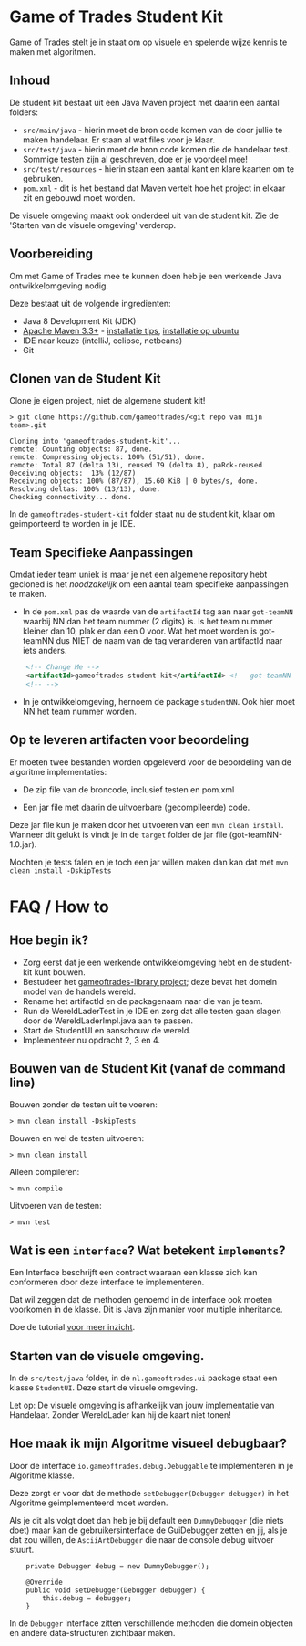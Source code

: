 # Game of Trades Student Kit

Game of Trades stelt je in staat om op visuele en spelende wijze kennis te maken met algoritmen.  

## Inhoud

De student kit bestaat uit een Java Maven project met daarin een aantal folders:

* `src/main/java` - hierin moet de bron code komen van de door jullie te maken handelaar. Er staan al wat files voor je klaar. 
* `src/test/java` - hierin moet de bron code komen die de handelaar test. Sommige testen zijn al geschreven, doe er je voordeel mee!
* `src/test/resources` - hierin staan een aantal kant en klare kaarten om te gebruiken.
* `pom.xml` - dit is het bestand dat Maven vertelt hoe het project in elkaar zit en gebouwd moet worden.

De visuele omgeving maakt ook onderdeel uit van de student kit. Zie de 'Starten van de visuele omgeving' verderop.

## Voorbereiding

Om met Game of Trades mee te kunnen doen heb je een werkende Java ontwikkelomgeving nodig. 

Deze bestaat uit de volgende ingredienten:

* Java 8 Development Kit (JDK) 
* [Apache Maven 3.3+](https://maven.apache.org/download.cgi) - [installatie tips](https://maven.apache.org/install.html), [installatie op ubuntu](http://www.mkyong.com/maven/how-to-install-maven-in-ubuntu/)
* IDE naar keuze (intelliJ, eclipse, netbeans)
* Git   

## Clonen van de Student Kit

Clone je eigen project, niet de algemene student kit!

```
> git clone https://github.com/gameoftrades/<git repo van mijn team>.git

Cloning into 'gameoftrades-student-kit'...
remote: Counting objects: 87, done.
remote: Compressing objects: 100% (51/51), done.
remote: Total 87 (delta 13), reused 79 (delta 8), paRck-reused 0eceiving objects:  13% (12/87)
Receiving objects: 100% (87/87), 15.60 KiB | 0 bytes/s, done.
Resolving deltas: 100% (13/13), done.
Checking connectivity... done.
```

In de `gameoftrades-student-kit` folder staat nu de student kit, klaar om geimporteerd te worden in je IDE.

## Team Specifieke Aanpassingen

Omdat ieder team uniek is maar je net een algemene repository hebt gecloned is het _noodzakelijk_ om een aantal team specifieke aanpassingen te maken.

* In de `pom.xml` pas de waarde van de `artifactId` tag aan naar `got-teamNN` waarbij NN dan het team nummer (2 digits) is. Is het team nummer kleiner dan 10, plak er dan een 0 voor. Wat het moet worden is <artifactId>got-teamNN</artifactId> dus NIET de naam van de tag veranderen van artifactId naar iets anders.

```xml
    <!-- Change Me -->
    <artifactId>gameoftrades-student-kit</artifactId> <!-- got-teamNN -->
    <!-- --> 
```

* In je ontwikkelomgeving, hernoem de package `studentNN`. Ook hier moet NN het team nummer worden. 
   
## Op te leveren artifacten voor beoordeling

Er moeten twee bestanden worden opgeleverd voor de beoordeling van de algoritme implementaties:

* De zip file van de broncode, inclusief testen en pom.xml

* Een jar file met daarin de uitvoerbare (gecompileerde) code.

Deze jar file kun je maken door het uitvoeren van een `mvn clean install`.
Wanneer dit gelukt is vindt je in de `target` folder de jar file (got-teamNN-1.0.jar). 

Mochten je tests falen en je toch een jar willen maken dan kan dat met `mvn clean install -DskipTests`

# FAQ / How to

## Hoe begin ik?

* Zorg eerst dat je een werkende ontwikkelomgeving hebt en de student-kit kunt bouwen.
* Bestudeer het [gameoftrades-library project](https://github.com/gameoftrades/gameoftrades-library); deze bevat het domein model van de handels wereld. 
* Rename het artifactId en de packagenaam naar die van je team.
* Run de WereldLaderTest in je IDE en zorg dat alle testen gaan slagen door de WereldLaderImpl.java aan te passen.
* Start de StudentUI en aanschouw de wereld.
* Implementeer nu opdracht 2, 3 en 4. 

## Bouwen van de Student Kit (vanaf de command line)

Bouwen zonder de testen uit te voeren:
```
> mvn clean install -DskipTests
```

Bouwen en wel de testen uitvoeren:
```
> mvn clean install
```

Alleen compileren:
```
> mvn compile
```

Uitvoeren van de testen:
```
> mvn test
```
## Wat is een `interface`? Wat betekent `implements`?

Een Interface beschrijft een contract waaraan een klasse zich kan conformeren door deze interface te implementeren.

Dat wil zeggen dat de methoden genoemd in de interface ook moeten voorkomen in de klasse. 
Dit is Java zijn manier voor multiple inheritance.

Doe de tutorial [voor meer inzicht](https://docs.oracle.com/javase/tutorial/java/concepts/interface.html).

## Starten van de visuele omgeving.

In de `src/test/java` folder, in de `nl.gameoftrades.ui` package staat een klasse `StudentUI`. Deze start de visuele omgeving.

Let op: De visuele omgeving is afhankelijk van jouw implementatie van Handelaar. Zonder WereldLader kan hij de kaart niet tonen!   

## Hoe maak ik mijn Algoritme visueel debugbaar?

Door de interface `io.gameoftrades.debug.Debuggable` te implementeren in je Algoritme klasse.

Deze zorgt er voor dat de methode `setDebugger(Debugger debugger)` in het Algoritme geimplementeerd moet worden.

Als je dit als volgt doet dan heb je bij default een `DummyDebugger` (die niets doet) maar kan de gebruikersinterface de GuiDebugger zetten en jij, als je dat zou willen, de `AsciiArtDebugger` die naar de console debug uitvoer stuurt.

```
    private Debugger debug = new DummyDebugger();
    
    @Override
    public void setDebugger(Debugger debugger) {
        this.debug = debugger;
    }
```

In de `Debugger` interface zitten verschillende methoden die domein objecten en andere data-structuren zichtbaar maken.
